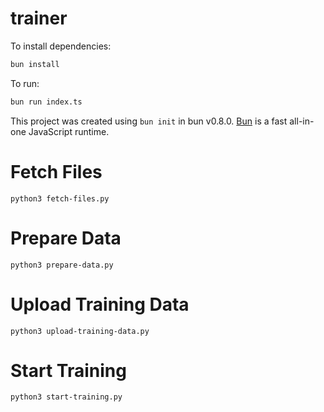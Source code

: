# trainer

To install dependencies:

```bash
bun install
```

To run:

```bash
bun run index.ts
```

This project was created using `bun init` in bun v0.8.0. [Bun](https://bun.sh) is a fast all-in-one JavaScript runtime.

# Fetch Files

`python3 fetch-files.py`

# Prepare Data

`python3 prepare-data.py`

# Upload Training Data

`python3 upload-training-data.py`

# Start Training

`python3 start-training.py`
